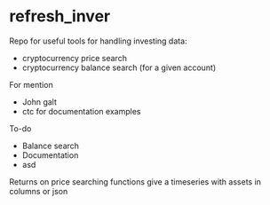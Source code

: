 # refresh_inver
Repo for useful tools for handling investing data:
- cryptocurrency price search
- cryptocurrency balance search (for a given account)

For mention
- John galt
- ctc for documentation examples

To-do
- Balance search
- Documentation
-   asd

Returns on price searching functions give a timeseries with assets in columns or json
